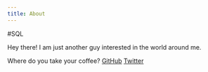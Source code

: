 ```yaml
---
title: About
---
```

#SQL

Hey there! I am just another guy interested in the world around me.
<div ><p>Where do you take your coffee?
<a id="profile-link"  target="_blank" href="https://github.com/habasweiny">GitHub</a>
<a id="profile-link"  target="_blank" href="https://twitter.com/hamzambo">Twitter</a>
</p></div>